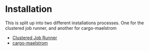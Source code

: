 # Installation
This is split up into two different installations processes. One for the
clustered job runner, and another for cargo-maelstrom

- [Clustered Job Runner](./install/clustered_job_runner.md)
- [cargo-maelstrom](./install/cargo_maelstrom.md)

